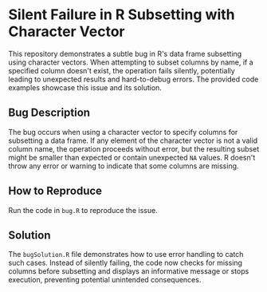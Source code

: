 # Silent Failure in R Subsetting with Character Vector
This repository demonstrates a subtle bug in R's data frame subsetting using character vectors.  When attempting to subset columns by name, if a specified column doesn't exist, the operation fails silently, potentially leading to unexpected results and hard-to-debug errors. The provided code examples showcase this issue and its solution.

## Bug Description
The bug occurs when using a character vector to specify columns for subsetting a data frame. If any element of the character vector is not a valid column name, the operation proceeds without error, but the resulting subset might be smaller than expected or contain unexpected `NA` values. R doesn't throw any error or warning to indicate that some columns are missing.

## How to Reproduce
Run the code in `bug.R` to reproduce the issue.

## Solution
The `bugSolution.R` file demonstrates how to use error handling to catch such cases. Instead of silently failing, the code now checks for missing columns before subsetting and displays an informative message or stops execution, preventing potential unintended consequences.
